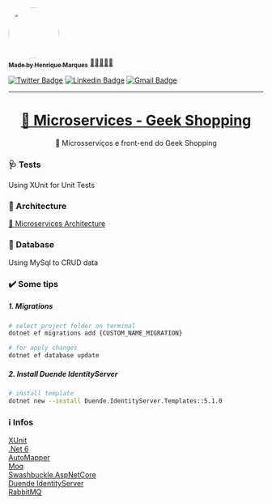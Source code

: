 <a href="https://www.linkedin.com/in/henri-marques/">
 <img style="border-radius: 50%;" src="https://avatars.githubusercontent.com/u/37425086?v=4" width="100px;" alt=""/>
 <br />
 <sub><b>Made by Henrique Marques</b></sub></a> <a href="https://www.linkedin.com/in/henri-marques/" title="Linkedin">🧑🏻‍💻👋🏽
 </a>

<br/>

[![Twitter Badge](https://img.shields.io/badge/-@Henrimarques18-1ca0f1?style=flat-square&labelColor=1ca0f1&logo=twitter&logoColor=white&link=https://twitter.com/Henrimarques18)](https://twitter.com/Henrimarques18) [![Linkedin Badge](https://img.shields.io/badge/-Henrique_Marques-blue?style=flat-square&logo=Linkedin&logoColor=white&link=https://www.linkedin.com/in/henri-marques/)](https://www.linkedin.com/in/henri-marques/)
[![Gmail Badge](https://img.shields.io/badge/-henmarques-c14438?style=flat-square&logo=Gmail&logoColor=white&link=mailto:henmarques2009@gmail.com)](mailto:henmarques2009@gmail.com)

---

<h1 align="center">
    <a href="https://learn.microsoft.com/en-us/dotnet/core/compatibility/6.0">🔗 Microservices - Geek Shopping</a>
</h1>
<p align="center">🚀 Microsserviços e front-end do Geek Shopping</p>

### 🩺 Tests

Using XUnit for Unit Tests

### 🏤 Architecture

<a href="https://learn.microsoft.com/en-us/azure/architecture/guide/architecture-styles/microservices">🔗 Microservices Architecture </a>

### 🎲 Database

Using MySql to CRUD data

### ✔️ Some tips

##### 1. Migrations

```bash
# select project folder on terminal
dotnet ef migrations add {CUSTOM_NAME_MIGRATION}

# for apply changes
dotnet ef database update
```

##### 2. Install Duende IdentityServer

```bash
# install template
dotnet new --install Duende.IdentityServer.Templates::5.1.0
```

### ℹ️ Infos

[XUnit](https://learn.microsoft.com/pt-br/dotnet/core/testing/unit-testing-with-dotnet-test) <br/>
[.Net 6](https://learn.microsoft.com/en-us/dotnet/core/compatibility/6.0)<br/>
[AutoMapper](https://docs.automapper.org/en/stable/Getting-started.html)<br/>
[Moq](https://github.com/moq/moq4)<br/>
[Swashbuckle.AspNetCore](https://www.nuget.org/packages/Swashbuckle.AspNetCore)<br/>
[Duende IdentityServer](https://duendesoftware.com/products/identityserver)<br/>
[RabbitMQ](https://www.rabbitmq.com/)<br/>
